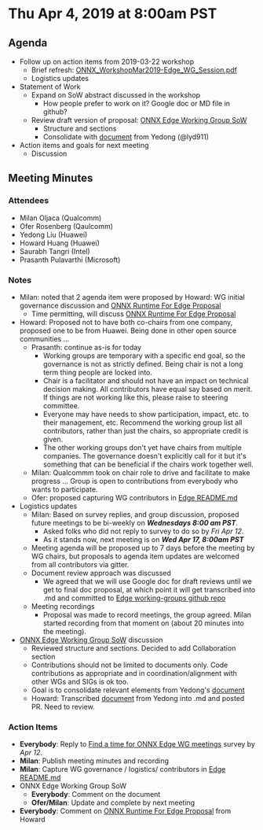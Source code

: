 # Thu Apr 4, 2019 at 8:00am PST

## Agenda
* Follow up on action items from 2019-03-22 workshop
  * Brief refresh: [ONNX_WorkshopMar2019-Edge_WG_Session.pdf](https://github.com/onnx/working-groups/blob/master/edge/workshops/ONNX_WorkshopMar2019-Edge_WG_Session.pdf)
  * Logistics updates
* Statement of Work 
  * Expand on SoW abstract discussed in the workshop
    * How people prefer to work on it? Google doc or MD file in github? 
  * Review draft version of proposal: [ONNX Edge Working Group SoW](https://docs.google.com/document/d/18M-i7yMfuMLnpsrUnyCCc5mosPIt7Q_lDNUQAQqZrBo/edit?usp=sharing)
    * Structure and sections
    * Consolidate with [document](https://docs.google.com/document/d/1BACFyt3zfExZPO84oeytWMXxTovFTc7PGTQA2dQduJ0/edit?usp=sharing) from Yedong (@lyd911)
* Action items and goals for next meeting
  * Discussion

## Meeting Minutes

### Attendees 
* Milan Oljaca (Qualcomm)
* Ofer Rosenberg (Qaulcomm)
* Yedong Liu (Huawei)
* Howard Huang (Huawei)
* Saurabh Tangri (Intel)
* Prasanth Pulavarthi (Microsoft)

### Notes
* Milan: noted that 2 agenda item were proposed by Howard: WG initial governance discussion and [ONNX Runtime For Edge Proposal](https://docs.google.com/presentation/d/1UZrEHY_7AQYUXXRs1q4_FTKsS1KRuGMXzg0Vq7P5uBc/edit?usp=sharing)
  * Time permitting, will discuss [ONNX Runtime For Edge Proposal](https://docs.google.com/presentation/d/1UZrEHY_7AQYUXXRs1q4_FTKsS1KRuGMXzg0Vq7P5uBc/edit?usp=sharing)
* Howard: Proposed not to have both co-chairs from one company, proposed one to be from Huawei. Being done in other open source communities ...
  * Prasanth: continue as-is for today
    * Working groups are temporary with a specific end goal, so the governance is not as strictly defined. Being chair is not a long term thing people are locked into. 
    * Chair is a facilitator and should not have an impact on technical decision making. All contributors have equal say based on merit. If things are not working like this, please raise to steering committee.
    * Everyone may have needs to show participation, impact, etc. to their management, etc. Recommend the working group list all contributors, rather than just the chairs, so appropriate credit is given.
    * The other working groups don't yet have chairs from multiple companies. The governance doesn't explicitly call for it but it's something that can be beneficial if the chairs work together well. 
  * Milan: Qualcommm took on chair role to drive and facilitate to make progress ... Group is open to contributions from everybody who wants to participate. 
  * Ofer: proposed capturing WG contributors in [Edge README.md](https://github.com/onnx/working-groups/blob/master/edge/README.md)
* Logistics updates
  * Milan: Based on survey replies, and group discussion, proposed future meetings to be bi-weekly on ***Wednesdays 8:00 am PST***.
    * Asked folks who did not reply to survey to do so by *Fri Apr 12*.
    * As it stands now, next meeting is on ***Wed Apr 17, 8:00am PST***
  * Meeting agenda will be proposed up to 7 days before the meeting by WG chairs, but proposals to agenda item updates are welcomed from all contributors via gitter. 
  * Document review approach was discussed
    * We agreed that we will use Google doc for draft reviews until we get to final doc proposal, at which point it will get transcribed into .md and committed to [Edge working-groups github repo]( https://github.com/onnx/working-groups/tree/master/edge)
  * Meeting recordings
    * Proposal was made to record meetings, the group agreed. Milan started recording from that moment on (about 20 minutes into the meeting). 
* [ONNX Edge Working Group SoW](https://docs.google.com/document/d/18M-i7yMfuMLnpsrUnyCCc5mosPIt7Q_lDNUQAQqZrBo/edit?usp=sharing) discussion 
  * Reviewed  structure and sections. Decided to add Collaboration section
  * Contributions should not be limited to documents only. Code contributions as appropriate and in coordination/alignment with other WGs and SIGs is ok too.
  * Goal is to consolidate relevant elements from Yedong's [document](https://docs.google.com/document/d/1BACFyt3zfExZPO84oeytWMXxTovFTc7PGTQA2dQduJ0/edit?usp=sharing) 
  * Howard: Transcribed [document](https://docs.google.com/document/d/1BACFyt3zfExZPO84oeytWMXxTovFTc7PGTQA2dQduJ0/edit?usp=sharing) from Yedong into .md and posted PR.  Need to review.

### Action Items
* **Everybody**: Reply to [Find a time for ONNX Edge WG meetings](https://forms.gle/p78myFhxS7wvvq4A7) survey by *Apr 12*.
* **Milan**: Publish meeting minutes and recording
* **Milan**: Capture WG governance / logistics/ contributors in [Edge README.md](https://github.com/onnx/working-groups/blob/master/edge/README.md)
* ONNX Edge Working Group SoW 
  * **Everybody**: Comment on the document
  * **Ofer/Milan**: Update and complete by next meeting
* **Everybody**: Comment on [ONNX Runtime For Edge Proposal](https://docs.google.com/presentation/d/1UZrEHY_7AQYUXXRs1q4_FTKsS1KRuGMXzg0Vq7P5uBc/edit?usp=sharing) from Howard

